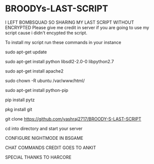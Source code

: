 # BROODYs-LAST-SCRIPT
I LEFT BOMBSQUAD SO SHARING MY LAST SCRIPT WITHOUT ENCRYPTED
Please give me credit in server if you are going to use my script cause i didn't encypted the script.


To install my script run these commands in your instance


sudo apt-get update

sudo apt-get install python libsdl2-2.0-0 libpython2.7

sudo apt-get install apache2

sudo chown -R ubuntu /var/www/html/

sudo apt-get install python-pip

pip install pytz

pkg install git

git clone https://github.com/yashraj2717/BROODY-S-LAST-SCRIPT

cd into directory and start your server

CONFIGURE NIGHTMODE IN BSGAME

CHAT COMMANDS CREDIT GOES TO ANKIT

SPECIAL THANKS TO HARCORE 

